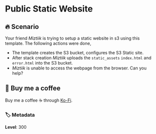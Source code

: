 # Public Static Website

## 🔥 Scenario

Your friend _Miztiik_ is trying to setup a static website in s3 using this template. The following actions were done,

- The template creates the S3 bucket, configures the S3 Static site.
- After stack creation _Miztiik_ uploads the `static_assets` `index.html` and `error.html` into the S3 bucket.
- _Miztiik_ is unable to access the webpage from the browser. Can you help?

## 👋 Buy me a coffee

Buy me a coffee ☕ through [Ko-Fi](https://ko-fi.com/miztiik).

### 🏷️ Metadata

**Level**: 300
